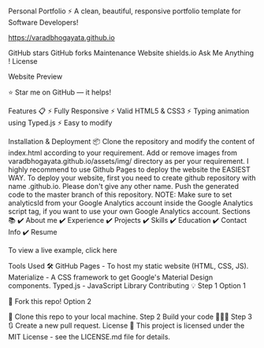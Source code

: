 Personal Portfolio ⚡️
A clean, beautiful, responsive portfolio template for Software Developers!

https://varadbhogayata.github.io

GitHub stars GitHub forks Maintenance Website shields.io Ask Me Anything ! License

Website Preview


⭐ Star me on GitHub — it helps!

Features 📋
⚡️ Fully Responsive
⚡️ Valid HTML5 & CSS3
⚡️ Typing animation using Typed.js
⚡️ Easy to modify

Installation & Deployment 📦
Clone the repository and modify the content of index.html according to your requirement.
Add or remove images from varadbhogayata.github.io/assets/img/ directory as per your requirement.
I highly recommend to use Github Pages to deploy the website the EASIEST WAY.
To deploy your website, first you need to create github repository with name <your-github-username>.github.io. Please don't give any other name.
Push the generated code to the master branch of this repository.
NOTE: Make sure to set analyticsId from your Google Analytics account inside the Google Analytics script tag, if you want to use your own Google Analytics account.
Sections 📚
✔️ About me
✔️ Experience
✔️ Projects
✔️ Skills
✔️ Education
✔️ Contact Info
✔️ Resume

To view a live example, click here

Tools Used 🛠️
GitHub Pages - To host my static website (HTML, CSS, JS).
Materialize - A CSS framework to get Google's Material Design components.
Typed.js - JavaScript Library
Contributing 💡
Step 1
Option 1

🍴 Fork this repo!
Option 2

👯 Clone this repo to your local machine.
Step 2
Build your code 🔨🔨🔨
Step 3
🔃 Create a new pull request.
License 📄
This project is licensed under the MIT License - see the LICENSE.md file for details.